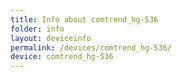 ```yaml
---
title: Info about comtrend_hg-536
folder: info
layout: deviceinfo
permalink: /devices/comtrend_hg-536/
device: comtrend_hg-536
---
```

